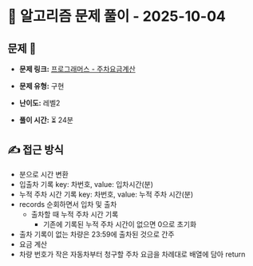 # 📝 알고리즘 문제 풀이 - 2025-10-04

## 문제 📖

- **문제 링크:** [프로그래머스 - 주차요금계산](https://school.programmers.co.kr/learn/courses/30/lessons/92341)

- **문제 유형:** 구현

- **난이도:** 레벨2

- **풀이 시간:** ⏳ 24분

## ✍ 접근 방식

- 분으로 시간 변환
- 입출차 기록 key: 차번호, value: 입차시간(분)
- 누적 주차 시간 기록 key: 차번호, value: 누적 주차 시간(분)
- records 순회하면서 입차 및 출차
  - 출차할 때 누적 주차 시간 기록
    - 기존에 기록된 누적 주차 시간이 없으면 0으로 초기화
- 출차 기록이 없는 차량은 23:59에 출차된 것으로 간주
- 요금 계산
- 차량 번호가 작은 자동차부터 청구할 주차 요금을 차례대로 배열에 담아 return
